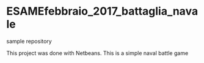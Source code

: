 # ESAMEfebbraio_2017_battaglia_navale
sample repository

This project was done with Netbeans.
This is a simple naval battle game
